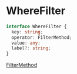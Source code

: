 # WhereFilter

```typescript
interface WhereFilter {
  key: string;
  operator: FilterMethod;
  value: any;
  label?: string;
}
```

<a href="/docs/types/filter-method">FilterMethod</a>

